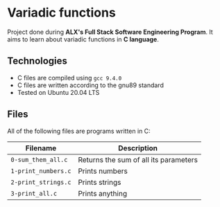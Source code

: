 # Variadic functions
Project done during **ALX's Full Stack Software Engineering Program**. It aims to learn about variadic functions in **C language**.

## Technologies
* C files are compiled using `gcc 9.4.0`
* C files are written according to the gnu89 standard
* Tested on Ubuntu 20.04 LTS

## Files
All of the following files are programs written in C:

| Filename | Description |
| -------- | ----------- |
| `0-sum_them_all.c` | Returns the sum of all its parameters |
| `1-print_numbers.c` | Prints numbers |
| `2-print_strings.c` | Prints strings |
| `3-print_all.c` | Prints anything |
